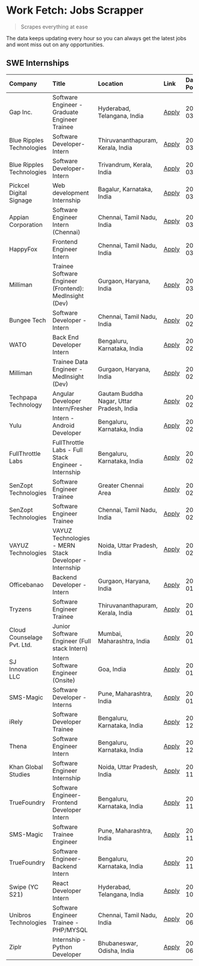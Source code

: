 # Work Fetch: Jobs Scrapper
> Scrapes everything at ease

The data keeps updating every hour so you can always get the latest jobs and wont miss out on any opportunities.

## SWE Internships
<!--START_SECTION:workfetch-->
| Company                    | Title                                                  | Location                                  | Link                                                                                                                                                                                                                                                                     | Date Posted   |
|:---------------------------|:-------------------------------------------------------|:------------------------------------------|:-------------------------------------------------------------------------------------------------------------------------------------------------------------------------------------------------------------------------------------------------------------------------|:--------------|
| Gap Inc.                   | Software Engineer - Graduate Engineer Trainee          | Hyderabad, Telangana, India               | [Apply](https://in.linkedin.com/jobs/view/software-engineer-graduate-engineer-trainee-at-gap-inc-3853818960?position=15&pageNum=0&refId=0RRZgnzY3gEmSIvcopIc7g%3D%3D&trackingId=8vKgj7KU64LQgmZeFOSp1w%3D%3D&trk=public_jobs_jserp-result_search-card)                   | 2024-03-12    |
| Blue Ripples Technologies  | Software Developer- Intern                             | Thiruvananthapuram, Kerala, India         | [Apply](https://in.linkedin.com/jobs/view/software-developer-intern-at-blue-ripples-technologies-3850505983?position=16&pageNum=0&refId=0RRZgnzY3gEmSIvcopIc7g%3D%3D&trackingId=6%2BafhdF1IWVASTHeNACINA%3D%3D&trk=public_jobs_jserp-result_search-card)                 | 2024-03-09    |
| Blue Ripples Technologies  | Software Developer- Intern                             | Trivandrum, Kerala, India                 | [Apply](https://in.linkedin.com/jobs/view/software-developer-intern-at-blue-ripples-technologies-3850694934?position=13&pageNum=0&refId=0RRZgnzY3gEmSIvcopIc7g%3D%3D&trackingId=PwRbpyC1zLsEbV9GPDZ%2BdQ%3D%3D&trk=public_jobs_jserp-result_search-card)                 | 2024-03-08    |
| Pickcel Digital Signage    | Web development Internship                             | Bagalur, Karnataka, India                 | [Apply](https://in.linkedin.com/jobs/view/web-development-internship-at-pickcel-digital-signage-3849506118?position=50&pageNum=0&refId=0RRZgnzY3gEmSIvcopIc7g%3D%3D&trackingId=PM6qJr65%2BzFU0p3vLzqSzA%3D%3D&trk=public_jobs_jserp-result_search-card)                  | 2024-03-08    |
| Appian Corporation         | Software Engineer Intern (Chennai)                     | Chennai, Tamil Nadu, India                | [Apply](https://in.linkedin.com/jobs/view/software-engineer-intern-chennai-at-appian-corporation-3848335036?position=4&pageNum=0&refId=0RRZgnzY3gEmSIvcopIc7g%3D%3D&trackingId=1xtFlu6CH%2BPTwa%2B6qG4Agg%3D%3D&trk=public_jobs_jserp-result_search-card)                | 2024-03-07    |
| HappyFox                   | Frontend Engineer Intern                               | Chennai, Tamil Nadu, India                | [Apply](https://in.linkedin.com/jobs/view/frontend-engineer-intern-at-happyfox-3848357951?position=36&pageNum=0&refId=0RRZgnzY3gEmSIvcopIc7g%3D%3D&trackingId=no1rfxHweuTT0yzvM63Fuw%3D%3D&trk=public_jobs_jserp-result_search-card)                                     | 2024-03-07    |
| Milliman                   | Trainee Software Engineer (Frontend): MedInsight (Dev) | Gurgaon, Haryana, India                   | [Apply](https://in.linkedin.com/jobs/view/trainee-software-engineer-frontend-medinsight-dev-at-milliman-3792874280?position=5&pageNum=0&refId=0RRZgnzY3gEmSIvcopIc7g%3D%3D&trackingId=d%2BGOQ38IzsFe4NISfnMA6A%3D%3D&trk=public_jobs_jserp-result_search-card)           | 2024-03-01    |
| Bungee Tech                | Software Developer - Intern                            | Chennai, Tamil Nadu, India                | [Apply](https://in.linkedin.com/jobs/view/software-developer-intern-at-bungee-tech-3842220746?position=40&pageNum=0&refId=0RRZgnzY3gEmSIvcopIc7g%3D%3D&trackingId=UX%2FpASQsKQ6z8Jq0H0ub4A%3D%3D&trk=public_jobs_jserp-result_search-card)                               | 2024-02-28    |
| WATO                       | Back End Developer Intern                              | Bengaluru, Karnataka, India               | [Apply](https://in.linkedin.com/jobs/view/back-end-developer-intern-at-wato-3834852920?position=53&pageNum=0&refId=0RRZgnzY3gEmSIvcopIc7g%3D%3D&trackingId=ay916n8vObRWi5IWdHn0kA%3D%3D&trk=public_jobs_jserp-result_search-card)                                        | 2024-02-26    |
| Milliman                   | Trainee Data Engineer - MedInsight (Dev)               | Gurgaon, Haryana, India                   | [Apply](https://in.linkedin.com/jobs/view/trainee-data-engineer-medinsight-dev-at-milliman-3789275187?position=60&pageNum=0&refId=0RRZgnzY3gEmSIvcopIc7g%3D%3D&trackingId=Wprc3LeU4nQv3ML6oNInIw%3D%3D&trk=public_jobs_jserp-result_search-card)                         | 2024-02-23    |
| Techpapa Technology        | Angular Developer Intern/Fresher                       | Gautam Buddha Nagar, Uttar Pradesh, India | [Apply](https://in.linkedin.com/jobs/view/angular-developer-intern-fresher-at-techpapa-technology-3834305862?position=45&pageNum=0&refId=0RRZgnzY3gEmSIvcopIc7g%3D%3D&trackingId=VH7DvT3CU3ltMJag0fLiiQ%3D%3D&trk=public_jobs_jserp-result_search-card)                  | 2024-02-20    |
| Yulu                       | Intern - Android Developer                             | Bengaluru, Karnataka, India               | [Apply](https://in.linkedin.com/jobs/view/intern-android-developer-at-yulu-3834459982?position=38&pageNum=0&refId=0RRZgnzY3gEmSIvcopIc7g%3D%3D&trackingId=c5KCACTdkOI1FcNK6aMF7g%3D%3D&trk=public_jobs_jserp-result_search-card)                                         | 2024-02-19    |
| FullThrottle Labs          | FullThrottle Labs - Full Stack Engineer - Internship   | Bengaluru, Karnataka, India               | [Apply](https://in.linkedin.com/jobs/view/fullthrottle-labs-full-stack-engineer-internship-at-fullthrottle-labs-3829636016?position=42&pageNum=0&refId=0RRZgnzY3gEmSIvcopIc7g%3D%3D&trackingId=GNn3eWYOGC3nJWdWwaP7Hg%3D%3D&trk=public_jobs_jserp-result_search-card)    | 2024-02-17    |
| SenZopt Technologies       | Software Engineer Trainee                              | Greater Chennai Area                      | [Apply](https://in.linkedin.com/jobs/view/software-engineer-trainee-at-senzopt-technologies-3827688781?position=23&pageNum=0&refId=0RRZgnzY3gEmSIvcopIc7g%3D%3D&trackingId=yKYp84ylfjFwH0n%2FCpywww%3D%3D&trk=public_jobs_jserp-result_search-card)                      | 2024-02-12    |
| SenZopt Technologies       | Software Engineer Trainee                              | Chennai, Tamil Nadu, India                | [Apply](https://in.linkedin.com/jobs/view/software-engineer-trainee-at-senzopt-technologies-3827686880?position=37&pageNum=0&refId=0RRZgnzY3gEmSIvcopIc7g%3D%3D&trackingId=vArnxYDctyw2bJdnO9A9aA%3D%3D&trk=public_jobs_jserp-result_search-card)                        | 2024-02-12    |
| VAYUZ Technologies         | VAYUZ Technologies - MERN Stack Developer - Internship | Noida, Uttar Pradesh, India               | [Apply](https://in.linkedin.com/jobs/view/vayuz-technologies-mern-stack-developer-internship-at-vayuz-technologies-3822619356?position=49&pageNum=0&refId=0RRZgnzY3gEmSIvcopIc7g%3D%3D&trackingId=wKe6k1BqxW2kg9XK7m5FRQ%3D%3D&trk=public_jobs_jserp-result_search-card) | 2024-02-10    |
| Officebanao                | Backend Developer - Intern                             | Gurgaon, Haryana, India                   | [Apply](https://in.linkedin.com/jobs/view/backend-developer-intern-at-officebanao-3814263731?position=19&pageNum=0&refId=0RRZgnzY3gEmSIvcopIc7g%3D%3D&trackingId=m9YMmX3BMUksK0J2N2LxFg%3D%3D&trk=public_jobs_jserp-result_search-card)                                  | 2024-01-31    |
| Tryzens                    | Software Engineer Trainee                              | Thiruvananthapuram, Kerala, India         | [Apply](https://in.linkedin.com/jobs/view/software-engineer-trainee-at-tryzens-3809363491?position=26&pageNum=0&refId=0RRZgnzY3gEmSIvcopIc7g%3D%3D&trackingId=rjZGXL%2BD%2FXb%2FkSRpcEdNrA%3D%3D&trk=public_jobs_jserp-result_search-card)                               | 2024-01-18    |
| Cloud Counselage Pvt. Ltd. | Junior Software Engineer (Full stack Intern)           | Mumbai, Maharashtra, India                | [Apply](https://in.linkedin.com/jobs/view/junior-software-engineer-full-stack-intern-at-cloud-counselage-pvt-ltd-3803132814?position=20&pageNum=0&refId=0RRZgnzY3gEmSIvcopIc7g%3D%3D&trackingId=6sH6KUxJnp5pwtwZlMrsIg%3D%3D&trk=public_jobs_jserp-result_search-card)   | 2024-01-11    |
| SJ Innovation LLC          | Intern Software Engineer (Onsite)                      | Goa, India                                | [Apply](https://in.linkedin.com/jobs/view/intern-software-engineer-onsite-at-sj-innovation-llc-3799959011?position=30&pageNum=0&refId=0RRZgnzY3gEmSIvcopIc7g%3D%3D&trackingId=8YxbfNvaYPkd7BSCQjwZNA%3D%3D&trk=public_jobs_jserp-result_search-card)                     | 2024-01-11    |
| SMS-Magic                  | Software Developer -Interns                            | Pune, Maharashtra, India                  | [Apply](https://in.linkedin.com/jobs/view/software-developer-interns-at-sms-magic-3799485343?position=24&pageNum=0&refId=0RRZgnzY3gEmSIvcopIc7g%3D%3D&trackingId=EqU6jg6OMuyF57s6%2FgE9VQ%3D%3D&trk=public_jobs_jserp-result_search-card)                                | 2024-01-05    |
| iRely                      | Software Developer Trainee                             | Bengaluru, Karnataka, India               | [Apply](https://in.linkedin.com/jobs/view/software-developer-trainee-at-irely-3801577534?position=9&pageNum=0&refId=0RRZgnzY3gEmSIvcopIc7g%3D%3D&trackingId=v1b5s2RS8VNs1YYyhidOSg%3D%3D&trk=public_jobs_jserp-result_search-card)                                       | 2023-12-22    |
| Thena                      | Software Engineer Intern                               | Bengaluru, Karnataka, India               | [Apply](https://in.linkedin.com/jobs/view/software-engineer-intern-at-thena-3778731751?position=11&pageNum=0&refId=0RRZgnzY3gEmSIvcopIc7g%3D%3D&trackingId=8JYH1Tlx3QY20suWy35KdQ%3D%3D&trk=public_jobs_jserp-result_search-card)                                        | 2023-12-05    |
| Khan Global Studies        | Software Engineer Internship                           | Noida, Uttar Pradesh, India               | [Apply](https://in.linkedin.com/jobs/view/software-engineer-internship-at-khan-global-studies-3766942197?position=41&pageNum=0&refId=0RRZgnzY3gEmSIvcopIc7g%3D%3D&trackingId=ISVl8bYyuE2q1M6VnnQadg%3D%3D&trk=public_jobs_jserp-result_search-card)                      | 2023-11-27    |
| TrueFoundry                | Software Engineer- Frontend Developer Intern           | Bengaluru, Karnataka, India               | [Apply](https://in.linkedin.com/jobs/view/software-engineer-frontend-developer-intern-at-truefoundry-3790095058?position=10&pageNum=0&refId=0RRZgnzY3gEmSIvcopIc7g%3D%3D&trackingId=C9WNChSyiohxVEBnGUT7QQ%3D%3D&trk=public_jobs_jserp-result_search-card)               | 2023-11-24    |
| SMS-Magic                  | Software Trainee Engineer                              | Pune, Maharashtra, India                  | [Apply](https://in.linkedin.com/jobs/view/software-trainee-engineer-at-sms-magic-3761409781?position=21&pageNum=0&refId=0RRZgnzY3gEmSIvcopIc7g%3D%3D&trackingId=6pdAEPg3qlYlryZm0IDgPg%3D%3D&trk=public_jobs_jserp-result_search-card)                                   | 2023-11-16    |
| TrueFoundry                | Software Engineer-Backend Intern                       | Bengaluru, Karnataka, India               | [Apply](https://in.linkedin.com/jobs/view/software-engineer-backend-intern-at-truefoundry-3779508170?position=22&pageNum=0&refId=0RRZgnzY3gEmSIvcopIc7g%3D%3D&trackingId=8cwp0QiS%2FKtu9gIvNr7alg%3D%3D&trk=public_jobs_jserp-result_search-card)                        | 2023-11-10    |
| Swipe (YC S21)             | React Developer Intern                                 | Hyderabad, Telangana, India               | [Apply](https://in.linkedin.com/jobs/view/react-developer-intern-at-swipe-yc-s21-3737600089?position=12&pageNum=0&refId=0RRZgnzY3gEmSIvcopIc7g%3D%3D&trackingId=ZWByPNcKI3Jhdb2jzAvdkg%3D%3D&trk=public_jobs_jserp-result_search-card)                                   | 2023-10-13    |
| Unibros Technologies       | Software Engineer Trainee - PHP/MYSQL                  | Chennai, Tamil Nadu, India                | [Apply](https://in.linkedin.com/jobs/view/software-engineer-trainee-php-mysql-at-unibros-technologies-3656599241?position=25&pageNum=0&refId=0RRZgnzY3gEmSIvcopIc7g%3D%3D&trackingId=qFvWH%2Fnn%2BiVdi5lhKeL7QQ%3D%3D&trk=public_jobs_jserp-result_search-card)          | 2023-06-12    |
| Ziplr                      | Internship - Python Developer                          | Bhubaneswar, Odisha, India                | [Apply](https://in.linkedin.com/jobs/view/internship-python-developer-at-ziplr-3645677592?position=52&pageNum=0&refId=0RRZgnzY3gEmSIvcopIc7g%3D%3D&trackingId=rwBPEIB4mQJLzWB7ACeh7g%3D%3D&trk=public_jobs_jserp-result_search-card)                                     | 2023-06-02    |
<!--END_SECTION:workfetch-->

